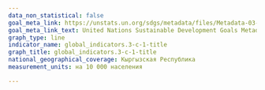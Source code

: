 ```yaml
---
data_non_statistical: false
goal_meta_link: https://unstats.un.org/sdgs/metadata/files/Metadata-03-0C-01.pdf
goal_meta_link_text: United Nations Sustainable Development Goals Metadata (PDF 207 KB)
graph_type: line
indicator_name: global_indicators.3-c-1-title
graph_title: global_indicators.3-c-1-title
national_geographical_coverage: Кыргызская Республика
measurement_units: на 10 000 населения

---
```

